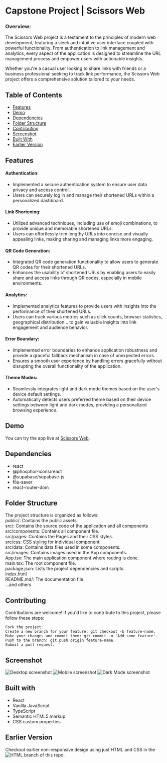 # Capstone Project | Scissors Web

### Overview:

The Scissors Web project is a testament to the principles of modern web development, featuring a sleek and intuitive user interface coupled with powerful functionality. From authentication to link management and analytics, every aspect of the application is designed to streamline the URL management process and empower users with actionable insights.

Whether you're a casual user looking to share links with friends or a business professional seeking to track link performance, the Scissors Web project offers a comprehensive solution tailored to your needs.

## Table of Contents

- [Features](#features)
- [Demo](#demo)
- [Dependencies](#dependencies)
- [Folder Structure](#folder-structure)
- [Contributing](#contributing)
- [Screenshot](#screenshot)
- [Built With](#built-with)
- [Earlier Version](#earlier-version)

## Features

#### Authentication:

- Implemented a secure authentication system to ensure user data privacy and access control.
- Users can securely log in and manage their shortened URLs within a personalized dashboard.

#### Link Shortening:

- Utilized advanced techniques, including use of emoji combinations, to provide unique and memorable shortened URLs.
- Users can effortlessly trim lengthy URLs into concise and visually appealing links, making sharing and managing links more engaging.

#### QR Code Generation:

- Integrated QR code generation functionality to allow users to generate QR codes for their shortened URLs.
- Enhances the usability of shortened URLs by enabling users to easily share and access links through QR codes, especially in mobile environments.

#### Analytics:

- Implemented analytics features to provide users with insights into the performance of their shortened URLs.
- Users can track various metrics such as click counts, browser statistics, geographical distribution... to gain valuable insights into link engagement and audience behavior.

#### Error Boundary:

- Implemented error boundaries to enhance application robustness and provide a graceful fallback mechanism in case of unexpected errors.
- Ensures a smooth user experience by handling errors gracefully without disrupting the overall functionality of the application.

#### Theme Modes:

- Seamlessly integrates light and dark mode themes based on the user's device default settings.
- Automatically detects users preferred theme based on their device settings between light and dark modes, providing a personalized browsing experience.

## Demo

You can try the app live at [Scissors Web](https://altschool-scissors.netlify.app/).

## Dependencies

- react
- @phosphor-icons/react
- @supabase/supabase-js
- file-saver
- react-router-dom

## Folder Structure

The project structure is organized as follows:  
public/: Contains the public assets.  
src/: Contains the source code of the application and all components  
src/components: Contains all component file.  
src/pages: Contains the Pages and their CSS styles.  
src/css: CSS styling for individual component.  
src/data: Contains data files used in some components.  
src/images: Contains images used in the App components.  
App.tsx: The main application component where routing is done.  
main.tsx: The root component file.  
package.json: Lists the project dependencies and scripts.  
index.html  
README.md/: The documentation file.  
...and others

## Contributing

Contributions are welcome! If you'd like to contribute to this project, please follow these steps:

    Fork the project.
    Create a new branch for your feature: git checkout -b feature-name.
    Make your changes and commit them: git commit -m 'Add some feature'.
    Push to the branch: git push origin feature-name.
    Submit a pull request.

## Screenshot

![Desktop screenshot](./public/screenshot_scissors_desktop.png)
![Mobile screenshot](./public/screenshot_scissors_mobile.png)
![Dark Mode screenshot](./public/scissors-darkmode.png)

## Built with

- React
- Vanilla JavaScript
- TypeScript
- Semantic HTML5 markup
- CSS custom properties

## Earlier Version

Checkout earlier non-responsive design using just HTML and CSS in the ![HTML](https://github.com/lawalOyinlola/altschoolproject-submit/tree/html) branch of this repo.
